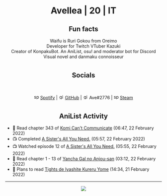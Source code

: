 <h1 align="center">
Avellea | 20 | IT
</h1>



<h2 align="center">
Fun facts
</h2>

<p align="center">
Waifu is Ruri Gokou from Oreimo<br>
Developer for Twitch VTuber Kazuki<br>
Creator of KonpakuBot. An AniList, osu! and moderator bot for Discord<br>
Visual novel and danmaku connoisseur
</p>

<h1>
<h2 align="center">Socials</h2>
<br>
<p align="center">
<img src="https://open.scdn.co/cdn/images/favicon.5cb2bd30.ico" alt="spotify logo" width="16"> <a href="https://open.spotify.com/user/2r8tkjt7qlh7uo7k06z43t63a">Spotify</a> | <img src="https://github.com/fluidicon.png" alt="github logo" width="16"> <a href="https://github.com/Avellea">GitHub</a> | <img src="https://i.imgur.com/ywxedYu.png" alt="github logo" width="16"> Ave#2776 | <img src="https://store.steampowered.com/favicon.ico" alt="spotify logo" width="16"> <a href="https://steamcommunity.com/id/Avellea/">Steam</a>
</p>
<h1>

<h2 align="center">AniList Activity</h2>

<!-- ANILIST_ACTIVITY:start -->

-   📖 Read chapter 343 of [Komi Can't Communicate](https://anilist.co/manga/97852) (06:47, 22 February 2022)
-   📺 Completed [A Sister's All You Need.](https://anilist.co/anime/98596) (05:57, 22 February 2022)
-   📺 Watched episode 12 of [A Sister's All You Need.](https://anilist.co/anime/98596) (05:55, 22 February 2022)
-   📖 Read chapter 1 - 13 of [Yancha Gal no Anjou-san](https://anilist.co/manga/101315) (03:12, 22 February 2022)
-   📖 Plans to read [Tights de Iyashite Kureru Yome](https://anilist.co/manga/113396) (14:34, 21 February 2022)

<!-- ANILIST_ACTIVITY:end -->


---



<p align="center">
<img src="https://i.pinimg.com/originals/5f/95/04/5f9504eb5a7d27ec7a6121b9e9aa48b3.gif">
<p>
